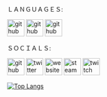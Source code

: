 ＬＡＮＧＵＡＧＥＳ:

[<img src='https://camo.githubusercontent.com/65b616ed4448c46e59c11345a1d49a01adc6d51f9bd6e93ee61d29573e04c597/68747470733a2f2f63646e2e6a7364656c6976722e6e65742f67682f64657669636f6e732f64657669636f6e2f69636f6e732f6a6176612f6a6176612d6f726967696e616c2d776f72646d61726b2e737667' alt='github' height='40'>](https://github.com/he1r)   [<img 
src='https://icon-library.com/images/c-language-icon/c-language-icon-20.jpg' alt='github' height='40'>](https://github.com/he1r)   [<img src='https://upload.wikimedia.org/wikipedia/commons/thumb/9/99/Unofficial_JavaScript_logo_2.svg/2048px-Unofficial_JavaScript_logo_2.svg.png' alt='github' height='40'>](https://github.com/he1r)

ＳＯＣＩＡＬＳ:

[<img src='https://cdn.jsdelivr.net/npm/simple-icons@3.0.1/icons/github.svg' alt='github' height='40'>](https://github.com/he1r)  [<img src='https://cdn.jsdelivr.net/npm/simple-icons@3.0.1/icons/twitter.svg' alt='twitter' height='40'>](https://twitter.com/ftohet)  [<img src='https://cdn.jsdelivr.net/npm/simple-icons@3.0.1/icons/icloud.svg' alt='website' height='40'>](http://cukur.xyz/)   [<img src='https://cdn.jsdelivr.net/npm/simple-icons@3.0.1/icons/steam.svg' alt='steam' height='40'>](https://steamcommunity.com/id/heirxyz/)   [<img src='https://cdn.jsdelivr.net/npm/simple-icons@3.0.1/icons/twitch.svg' alt='twitch' height='40'>](https://www.twitch.tv/vjeshte)  

[![Top Langs](https://github-readme-stats.vercel.app/api/top-langs/?username=he1r&layout=compact)](https://github.com/he1r/github-readme-stats)
